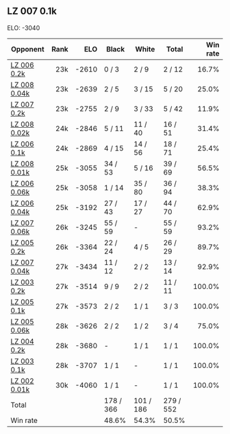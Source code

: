 ## LZ 007 0.1k ##

ELO: -3040

Opponent | Rank | ELO | Black | White | Total | Win rate
---------|-----:|----:|-------|-------|-------|-------:
[LZ 006 0.2k](LZ%20006%200.2k.md) | 23k | -2610 | 0 / 3 | 2 / 9 | 2 / 12 | 16.7%
[LZ 008 0.04k](LZ%20008%200.04k.md) | 23k | -2639 | 2 / 5 | 3 / 15 | 5 / 20 | 25.0%
[LZ 007 0.2k](LZ%20007%200.2k.md) | 23k | -2755 | 2 / 9 | 3 / 33 | 5 / 42 | 11.9%
[LZ 008 0.02k](LZ%20008%200.02k.md) | 24k | -2846 | 5 / 11 | 11 / 40 | 16 / 51 | 31.4%
[LZ 006 0.1k](LZ%20006%200.1k.md) | 24k | -2869 | 4 / 15 | 14 / 56 | 18 / 71 | 25.4%
[LZ 008 0.01k](LZ%20008%200.01k.md) | 25k | -3055 | 34 / 53 | 5 / 16 | 39 / 69 | 56.5%
[LZ 006 0.06k](LZ%20006%200.06k.md) | 25k | -3058 | 1 / 14 | 35 / 80 | 36 / 94 | 38.3%
[LZ 006 0.04k](LZ%20006%200.04k.md) | 25k | -3192 | 27 / 43 | 17 / 27 | 44 / 70 | 62.9%
[LZ 007 0.06k](LZ%20007%200.06k.md) | 26k | -3245 | 55 / 59 | - | 55 / 59 | 93.2%
[LZ 005 0.2k](LZ%20005%200.2k.md) | 26k | -3364 | 22 / 24 | 4 / 5 | 26 / 29 | 89.7%
[LZ 007 0.04k](LZ%20007%200.04k.md) | 27k | -3434 | 11 / 12 | 2 / 2 | 13 / 14 | 92.9%
[LZ 003 0.2k](LZ%20003%200.2k.md) | 27k | -3514 | 9 / 9 | 2 / 2 | 11 / 11 | 100.0%
[LZ 005 0.1k](LZ%20005%200.1k.md) | 27k | -3573 | 2 / 2 | 1 / 1 | 3 / 3 | 100.0%
[LZ 005 0.06k](LZ%20005%200.06k.md) | 28k | -3626 | 2 / 2 | 1 / 2 | 3 / 4 | 75.0%
[LZ 004 0.2k](LZ%20004%200.2k.md) | 28k | -3680 | - | 1 / 1 | 1 / 1 | 100.0%
[LZ 003 0.1k](LZ%20003%200.1k.md) | 28k | -3707 | 1 / 1 | - | 1 / 1 | 100.0%
[LZ 002 0.01k](LZ%20002%200.01k.md) | 30k | -4060 | 1 / 1 | - | 1 / 1 | 100.0%
Total | | | 178 / 366 | 101 / 186 | 279 / 552 | 
Win rate| | | 48.6% | 54.3% | 50.5% | 
